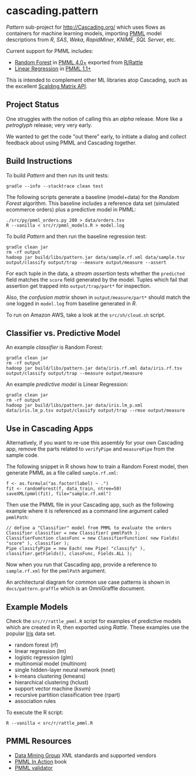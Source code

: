 cascading.pattern
=================

_Pattern_ sub-project for http://Cascading.org/ which uses flows as
containers for machine learning models, importing
[PMML](http://en.wikipedia.org/wiki/Predictive_Model_Markup_Language)
model descriptions from _R_, _SAS_, _Weka_, _RapidMiner_, _KNIME_,
_SQL Server_, etc.

Current support for PMML includes:

 * [Random Forest](http://en.wikipedia.org/wiki/Random_forest) in [PMML 4.0+](http://www.dmg.org/v4-0-1/MultipleModels.html) exported from [R/Rattle](http://cran.r-project.org/web/packages/rattle/index.html)
 * [Linear Regression](http://en.wikipedia.org/wiki/Linear_regression) in [PMML 1.1+](http://www.dmg.org/v1-1/generalregression.html)

This is intended to complement other ML libraries atop Cascading, such as the excellent
[Scalding Matrix API](https://github.com/twitter/scalding/wiki/Matrix-API-Reference).


Project Status
--------------

One struggles with the notion of calling this an _alpha_ release.
More like a _petroglyph_ release; very very early.

We wanted to get the code "out there" early, to initiate a dialog and
collect feedback about using PMML and Cascading together.


Build Instructions
------------------

To build _Pattern_ and then run its unit tests:

    gradle --info --stacktrace clean test

The following scripts generate a baseline (model+data) for the _Random
Forest_ algorithm. This baseline includes a reference data set
(simulated ecommerce orders) plus a predictive model in PMML:

    ./src/py/pmml_orders.py 200 > data/orders.tsv
    R --vanilla < src/r/pmml_models.R > model.log

To build _Pattern_ and then run the baseline regression test:

    gradle clean jar
    rm -rf output
    hadoop jar build/libs/pattern.jar data/sample.rf.xml data/sample.tsv output/classify output/trap --measure output/measure --assert

For each tuple in the data, a _stream assertion_ tests whether the
`predicted` field matches the `score` field generated by the
model. Tuples which fail that assertion get trapped into
`output/trap/part*` for inspection.

Also, the _confusion matrix_ shown in `output/measure/part*` should
match the one logged in `model.log` from baseline generated in _R_.

To run on Amazon AWS, take a look at the `src/sh/cloud.sh` script.

Classifier vs. Predictive Model
-------------------------------

An example _classifier_ is Random Forest:

    gradle clean jar
    rm -rf output
    hadoop jar build/libs/pattern.jar data/iris.rf.xml data/iris.rf.tsv output/classify output/trap --measure output/measure


An example _predictive model_ is Linear Regression:

    gradle clean jar
    rm -rf output
    hadoop jar build/libs/pattern.jar data/iris.lm_p.xml data/iris.lm_p.tsv output/classify output/trap --rmse output/measure 


Use in Cascading Apps
---------------------

Alternatively, if you want to re-use this assembly for your own
Cascading app, remove the parts related to `verifyPipe` and
`measurePipe` from the sample code.

The following snippet in R shows how to train a Random Forest model,
then generate PMML as a file called `sample.rf.xml`:

    f <- as.formula("as.factor(label) ~ .")
    fit <- randomForest(f, data_train, ntree=50)
    saveXML(pmml(fit), file="sample.rf.xml")

Then use the PMML file in your Cascading app, such as the following
example where it is referenced as a command line argument called
`pmmlPath`:

    // define a "Classifier" model from PMML to evaluate the orders
    Classifier classifier = new Classifier( pmmlPath );
    ClassifierFunction classFunc = new ClassifierFunction( new Fields( "score" ), classifier );
    Pipe classifyPipe = new Each( new Pipe( "classify" ), classifier.getFields(), classFunc, Fields.ALL );

Now when you run that Cascading app, provide a reference to
`sample.rf.xml` for the `pmmlPath` argument.

An architectural diagram for common use case patterns is shown in
`docs/pattern.graffle` which is an OmniGraffle document.

Example Models
--------------

Check the `src/r/rattle_pmml.R` script for examples of predictive
models which are created in R, then exported using _Rattle_.
These examples use the popular
[Iris](http://en.wikipedia.org/wiki/Iris_flower_data_set) data set.

 * random forest (rf)
 * linear regression (lm)
 * logistic regression (glm)
 * multinomial model (multinom)
 * single hidden-layer neural network (nnet)
 * k-means clustering (kmeans)
 * hierarchical clustering (hclust)
 * support vector machine (ksvm)
 * recursive partition classification tree (rpart)
 * association rules

To execute the R script:

    R --vanilla < src/r/rattle_pmml.R

PMML Resources
--------------

 * [Data Mining Group](http://www.dmg.org/) XML standards and supported vendors
 * [PMML In Action](http://www.amazon.com/dp/1470003244) book 
 * [PMML validator](http://www.zementis.com/pmml_tools.htm)
